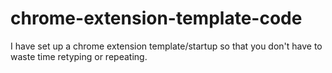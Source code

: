 # chrome-extension-template-code
I have set up a chrome extension template/startup so that you don't have to waste time retyping or repeating.
